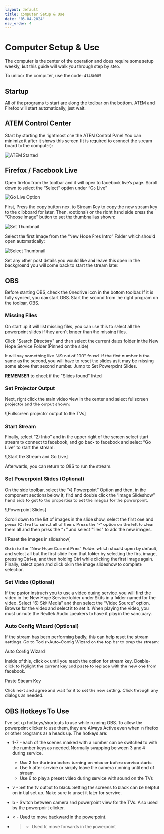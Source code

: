 ```yaml
---
layout: default
title: Computer Setup & Use
date: "03-04-2024"
nav_order: 4
---
```

# Computer Setup & Use

The computer is the center of the operation and does require some setup weekly, but this guide will walk you through step by step.

To unlock the computer, use the code: `41460085`

## Startup

All of the programs to start are along the toolbar on the bottom. ATEM and Firefox will start automatically, just wait.

## ATEM Control Center

Start by starting the rightmost one the ATEM Control Panel You can minimize it after it shows this screen (It is required to connect the stream board to the computer):

![ATEM Started](assets/ATEM_Started.png)

## Firefox / Facebook Live

Open firefox from the toolbar and it will open to facebook live’s page. Scroll down to select the “Select” option under “Go Live”

![Go Live Option](assets/Go_Live_Selection_Page.png)

First, Press the copy button next to Stream Key to copy the new stream key to the clipboard for later. Then, (optional) on the right hand side press the “Choose Image” button to set the thumbnail as shown:

![Set Thumbnail](assets/Live_Post_Editor.png)

Select the first Image from the “New Hope Pres Intro” Folder which should open automatically:

![Select Thumbnail](assets/Thumbnail_Selection.png)

Set any other post details you would like and leave this open in the background you will come back to start the stream later.

## OBS

Before starting OBS, check the Onedrive icon in the bottom toolbar. If it is fully synced, you can start OBS. Start the second from the right program on the toolbar, OBS.

### Missing Files

On start up it will list missing files, you can use this to select all the powerpoint slides if they aren't longer than the missing files. 

Click "Search Directory" and then select the current dates folder in the New Hope Service Folder (Pinned on the side)

It will say something like "49 out of 100" found. if the first number is the same as the second, you will have to reset the slides as it may be missing some above that second number. Jump to Set Powerpoint Slides.

**REMEMBER** to check if the "Slides found" listed

### Set Projector Output

Next, right click the main video view in the center and select fullscreen projector and the output shown:

![Fullscreen projector output to the TVs]

### Start Stream

Finally, select “2) Intro” and in the upper right of the screen select start stream to connect to facebook, and go back to facebook and select “Go Live” to start the stream:

![Start the Stream and Go Live]

Afterwards, you can return to OBS to run the stream.

### Set Powerpoint Slides (Optional)

On the side toolbar, select the “4) Powerpoint” Option and then, in the component sections below it, find and double click the “Image Slideshow” hand side to get to the properties to set the images for the powerpoint.

![Powerpoint Slides]

Scroll down to the list of images in the slide show, select the first one and press [Ctrl+a] to select all of them. Press the “-“ option on the left to clear them all and then press the “+” and select "files" to add the new images.

![Reset the images in slideshow]

Go in to the “New Hope Current Pres” Folder which should open by default, and select all but the first slide from that folder by selecting the first image, pressing Ctrl+a, and then holding Ctrl while clicking the first image again. Finally, select open and click ok in the image slideshow to complete selection.

### Set Video (Optional)

If the pastor instructs you to use a video during service, you will find the video in the New Hope Service folder under Skits in a folder named for the video. Select “6) Skit Media” and then select the “Video Source” option. Browse for the video and select it to set it. When playing the video, you must unmute the Realtek Audio speakers to have it play in the sanctuary.

### Auto Config Wizard (Optional)

If the stream has been performing badly, this can help reset the stream settings. Go to Tools>Auto-Config Wizard on the top bar to prep the stream:

Auto Config Wizard

Inside of this, click ok until you reach the option for stream key. Double-click to higlight the current key and paste to replace with the new one from facebook.

Paste Stream Key

Click next and agree and wait for it to set the new setting. Click through any dialogs as needed.

## OBS Hotkeys To Use

I’ve set up hotkeys/shortcuts to use while running OBS. To allow the powerpoint clicker to use them, they are Always Active even when in firefox or other programs as a heads up. The hotkeys are:

- 1-7 - each of the scenes marked with a number can be switched to with the number keys as needed. Normally swapping between 3 and 4 during service.
    - Use 2 for the intro before turning on mics or before service starts
    - Use 5 after service or simply leave the camera running until end of stream
    - Use 6 to play a preset video during service with sound on the TVs
- v - Set the tv output to black. Setting the screens to black can be helpful on initial set up. Make sure to unset it later for service.

- b - Switch between camera and powerpoint view for the TVs. Also used by the powerpoint clicker.
- < - Used to move backward in the powerpoint.
- > - Used to move forwards in the powerpoint
